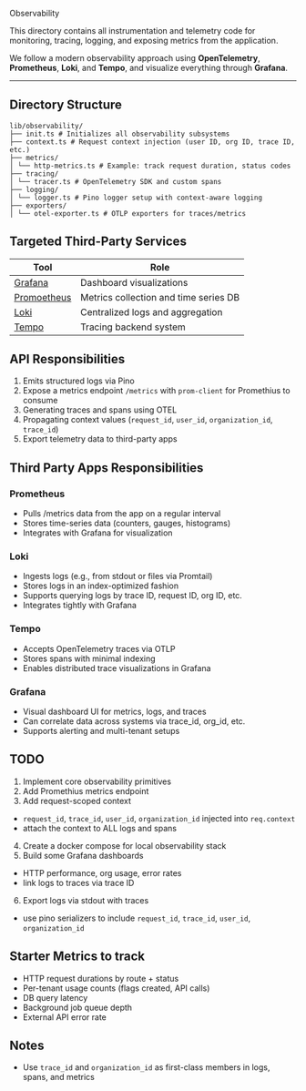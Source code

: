 Observability

This directory contains all instrumentation and telemetry code for monitoring, tracing, logging, and exposing metrics from the application.

We follow a modern observability approach using **OpenTelemetry**, **Prometheus**, **Loki**, and **Tempo**, and visualize everything through **Grafana**.

---

## Directory Structure

```
lib/observability/
├── init.ts # Initializes all observability subsystems
├── context.ts # Request context injection (user ID, org ID, trace ID, etc.)
├── metrics/
│ └── http-metrics.ts # Example: track request duration, status codes
├── tracing/
│ └── tracer.ts # OpenTelemetry SDK and custom spans
├── logging/
│ └── logger.ts # Pino logger setup with context-aware logging
├── exporters/
│ └── otel-exporter.ts # OTLP exporters for traces/metrics
```

## Targeted Third-Party Services

| Tool                                   | Role                                  |
| -------------------------------------- | ------------------------------------- |
| [Grafana](https://grafana.com)         | Dashboard visualizations              |
| [Promoetheus](https://prometheus.io)   | Metrics collection and time series DB |
| [Loki](https://grafana.com/oss/loki)   | Centralized logs and aggregation      |
| [Tempo](https://grafana.com/oss/tempo) | Tracing backend system                |

## API Responsibilities

1. Emits structured logs via Pino
2. Expose a metrics endpoint `/metrics` with `prom-client` for Promethius to consume
3. Generating traces and spans using OTEL
4. Propagating context values (`request_id`, `user_id`, `organization_id`, `trace_id`)
5. Export telemetry data to third-party apps

## Third Party Apps Responsibilities

### Prometheus

- Pulls /metrics data from the app on a regular interval
- Stores time-series data (counters, gauges, histograms)
- Integrates with Grafana for visualization

### Loki

- Ingests logs (e.g., from stdout or files via Promtail)
- Stores logs in an index-optimized fashion
- Supports querying logs by trace ID, request ID, org ID, etc.
- Integrates tightly with Grafana

### Tempo

- Accepts OpenTelemetry traces via OTLP
- Stores spans with minimal indexing
- Enables distributed trace visualizations in Grafana

### Grafana

- Visual dashboard UI for metrics, logs, and traces
- Can correlate data across systems via trace_id, org_id, etc.
- Supports alerting and multi-tenant setups

## TODO

1. Implement core observability primitives
2. Add Promethius metrics endpoint
3. Add request-scoped context

- `request_id`, `trace_id`, `user_id`, `organization_id` injected into `req.context`
- attach the context to ALL logs and spans

4. Create a docker compose for local observability stack
5. Build some Grafana dashboards

- HTTP performance, org usage, error rates
- link logs to traces via trace ID

6. Export logs via stdout with traces

- use pino serializers to include `request_id`, `trace_id`, `user_id`, `organization_id`

## Starter Metrics to track

- HTTP request durations by route + status
- Per-tenant usage counts (flags created, API calls)
- DB query latency
- Background job queue depth
- External API error rate

## Notes

- Use `trace_id` and `organization_id` as first-class members in logs, spans, and metrics
